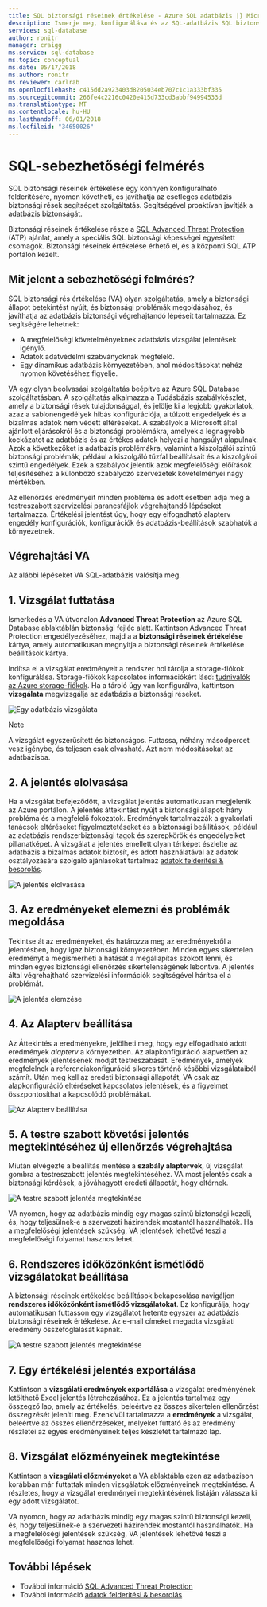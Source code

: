 ```yaml
---
title: SQL biztonsági réseinek értékelése - Azure SQL adatbázis |} Microsoft Docs
description: Ismerje meg, konfigurálása és az SQL-adatbázis SQL biztonsági réseinek értékelése, és az értékelés jelentések értelmezhetők.
services: sql-database
author: ronitr
manager: craigg
ms.service: sql-database
ms.topic: conceptual
ms.date: 05/17/2018
ms.author: ronitr
ms.reviewer: carlrab
ms.openlocfilehash: c415dd2a923403d8205034eb707c1c1a333bf335
ms.sourcegitcommit: 266fe4c2216c0420e415d733cd3abbf94994533d
ms.translationtype: MT
ms.contentlocale: hu-HU
ms.lasthandoff: 06/01/2018
ms.locfileid: "34650026"
---
```

# <a name="sql-vulnerability-assessment"></a>SQL-sebezhetőségi felmérés

SQL biztonsági réseinek értékelése egy könnyen konfigurálható felderítésére, nyomon követheti, és javíthatja az esetleges adatbázis biztonsági rések segítséget szolgáltatás. Segítségével proaktívan javítják a adatbázis biztonságát. 

Biztonsági réseinek értékelése része a [SQL Advanced Threat Protection](sql-advanced-threat-protection.md) (ATP) ajánlat, amely a speciális SQL biztonsági képességei egyesített csomagok. Biztonsági réseinek értékelése érhető el, és a központi SQL ATP portálon kezelt.

## <a name="what-is-vulnerability-assessment"></a>Mit jelent a sebezhetőségi felmérés?
SQL biztonsági rés értékelése (VA) olyan szolgáltatás, amely a biztonsági állapot betekintést nyújt, és biztonsági problémák megoldásához, és javíthatja az adatbázis biztonsági végrehajtandó lépéseit tartalmazza. Ez segítségére lehetnek:  
- A megfelelőségi követelményeknek adatbázis vizsgálat jelentések igénylő.  
- Adatok adatvédelmi szabványoknak megfelelő.  
- Egy dinamikus adatbázis környezetében, ahol módosításokat nehéz nyomon követéséhez figyelje.  

VA egy olyan beolvasási szolgáltatás beépítve az Azure SQL Database szolgáltatásban. A szolgáltatás alkalmazza a Tudásbázis szabálykészlet, amely a biztonsági rések tulajdonsággal, és jelölje ki a legjobb gyakorlatok, azaz a sablonengedélyek hibás konfigurációja, a túlzott engedélyek és a bizalmas adatok nem védett eltéréseket. A szabályok a Microsoft által ajánlott eljárásokról és a biztonsági problémákra, amelyek a legnagyobb kockázatot az adatbázis és az értékes adatok helyezi a hangsúlyt alapulnak. Azok a következőket is adatbázis problémákra, valamint a kiszolgálói szintű biztonsági problémák, például a kiszolgáló tűzfal beállításait és a kiszolgálói szintű engedélyek. Ezek a szabályok jelentik azok megfelelőségi előírások teljesítéséhez a különböző szabályozó szervezetek követelményei nagy mértékben.  

Az ellenőrzés eredményeit minden probléma és adott esetben adja meg a testreszabott szervizelési parancsfájlok végrehajtandó lépéseket tartalmazza. Értékelési jelentést úgy, hogy egy elfogadható alapterv engedély konfigurációk, konfigurációk és adatbázis-beállítások szabhatók a környezetnek.   

## <a name="implementing-va"></a>Végrehajtási VA  
Az alábbi lépéseket VA SQL-adatbázis valósítja meg.  

## <a name="1-run-a-scan"></a>1. Vizsgálat futtatása  
Ismerkedés a VA útvonalon **Advanced Threat Protection** az Azure SQL Database ablaktáblán biztonsági fejléc alatt. Kattintson Advanced Threat Protection engedélyezéséhez, majd a a **biztonsági réseinek értékelése** kártya, amely automatikusan megnyitja a biztonsági réseinek értékelése beállítások kártya. 

Indítsa el a vizsgálat eredményeit a rendszer hol tárolja a storage-fiókok konfigurálása. Storage-fiókok kapcsolatos információkért lásd: [tudnivalók az Azure storage-fiókok](../storage/common/storage-create-storage-account.md). Ha a tároló úgy van konfigurálva, kattintson **vizsgálata** megvizsgálja az adatbázis a biztonsági réseket.
  
![Egy adatbázis vizsgálata](./media/sql-vulnerability-assessment/pp_va_initialize.png)  
  > [!NOTE]   
  > A vizsgálat egyszerűsített és biztonságos. Futtassa, néhány másodpercet vesz igénybe, és teljesen csak olvasható. Azt nem módosításokat az adatbázisba.  

## <a name="2-view-the-report"></a>2. A jelentés elolvasása  
Ha a vizsgálat befejeződött, a vizsgálat jelentés automatikusan megjelenik az Azure portálon. A jelentés áttekintést nyújt a biztonsági állapot: hány probléma és a megfelelő fokozatok. Eredmények tartalmazzák a gyakorlati tanácsok eltéréseket figyelmeztetéseket és a biztonsági beállítások, például az adatbázis rendszerbiztonsági tagok és szerepkörök és engedélyeiket pillanatképet. A vizsgálat a jelentés emellett olyan térképet észlelte az adatbázis a bizalmas adatok biztosít, és adott használatával az adatok osztályozására szolgáló ajánlásokat tartalmaz [adatok felderítési & besorolás](sql-database-data-discovery-and-classification.md). 
 
![A jelentés elolvasása](./media/sql-vulnerability-assessment/pp_main_getstarted.png)  

## <a name="3-analyze-the-results-and-resolve-issues"></a>3. Az eredményeket elemezni és problémák megoldása  
Tekintse át az eredményeket, és határozza meg az eredményekről a jelentésben, hogy igaz biztonsági környezetében. Minden egyes sikertelen eredményt a megismerheti a hatását a megállapítás szokott lenni, és minden egyes biztonsági ellenőrzés sikertelenségének lebontva. A jelentés által végrehajtható szervizelési információk segítségével hárítsa el a problémát.  

![A jelentés elemzése](./media/sql-vulnerability-assessment/pp_fail_rule_show_remediation.png)    

## <a name="4-set-your-baseline"></a>4. Az Alapterv beállítása  
Az Áttekintés a eredményekre, jelölheti meg, hogy egy elfogadható adott eredmények *alapterv* a környezetben. Az alapkonfiguráció alapvetően az eredmények jelentésének módját testreszabását. Eredmények, amelyek megfelelnek a referenciakonfiguráció sikeres történő későbbi vizsgálataiból számít. Után meg kell az eredeti biztonsági állapotát, VA csak az alapkonfiguráció eltéréseket kapcsolatos jelentések, és a figyelmet összpontosíthat a kapcsolódó problémákat.  

![Az Alapterv beállítása](./media/sql-vulnerability-assessment/pp_fail_rule_show_baseline.png)  

## <a name="5-run-a-new-scan-to-see-your-customized-tracking-report"></a>5. A testre szabott követési jelentés megtekintéséhez új ellenőrzés végrehajtása  
Miután elvégezte a beállítás mentése a **szabály alaptervek**, új vizsgálat gombra a testreszabott jelentés megtekintéséhez. VA most jelentés csak a biztonsági kérdések, a jóváhagyott eredeti állapotát, hogy eltérnek. 
 
![A testre szabott jelentés megtekintése](./media/sql-vulnerability-assessment/pp_pass_main_with_baselines.png)  

VA nyomon, hogy az adatbázis mindig egy magas szintű biztonsági kezeli, és, hogy teljesülnek-e a szervezeti házirendek mostantól használhatók. Ha a megfelelőségi jelentések szükség, VA jelentések lehetővé teszi a megfelelőségi folyamat hasznos lehet.  

## <a name="6-set-up-periodic-recurring-scans"></a>6. Rendszeres időközönként ismétlődő vizsgálatokat beállítása
A biztonsági réseinek értékelése beállítások bekapcsolása navigáljon **rendszeres időközönként ismétlődő vizsgálatokat**. Ez konfigurálja, hogy automatikusan futtasson egy vizsgálatot hetente egyszer az adatbázis biztonsági réseinek értékelése. Az e-mail címeket megadta vizsgálati eredmény összefoglalását kapnak.

![A testre szabott jelentés megtekintése](./media/sql-vulnerability-assessment/pp_recurring_scans.png)

## <a name="7---export-an-assessment-report"></a>7.   Egy értékelési jelentés exportálása
Kattintson a **vizsgálati eredmények exportálása** a vizsgálat eredményének letölthető Excel jelentés létrehozásához. Ez a jelentés tartalmaz egy összegző lap, amely az értékelés, beleértve az összes sikertelen ellenőrzést összegzését jeleníti meg. Ezenkívül tartalmazza a **eredmények** a vizsgálat, beleértve az összes ellenőrzéseket, melyeket futtató és az eredmény részletei az egyes eredményeinek teljes készletét tartalmazó lap. 

## <a name="8---view-scan-history"></a>8.   Vizsgálat előzményeinek megtekintése
Kattintson a **vizsgálati előzményeket** a VA ablaktábla ezen az adatbázison korábban már futtattak minden vizsgálatok előzményeinek megtekintése. A részletes, hogy a vizsgálat eredményei megtekintésének listáján válassza ki egy adott vizsgálatot.

VA nyomon, hogy az adatbázis mindig egy magas szintű biztonsági kezeli, és, hogy teljesülnek-e a szervezeti házirendek mostantól használhatók. Ha a megfelelőségi jelentések szükség, VA jelentések lehetővé teszi a megfelelőségi folyamat hasznos lehet.

## <a name="next-steps"></a>További lépések  

- További információ [SQL Advanced Threat Protection](sql-advanced-threat-protection.md)
- További információ [adatok felderítési & besorolás](sql-database-data-discovery-and-classification.md)
